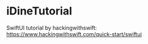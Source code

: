 # iDineTutorial
SwiftUI tutorial by hackingwithswift: https://www.hackingwithswift.com/quick-start/swiftui
